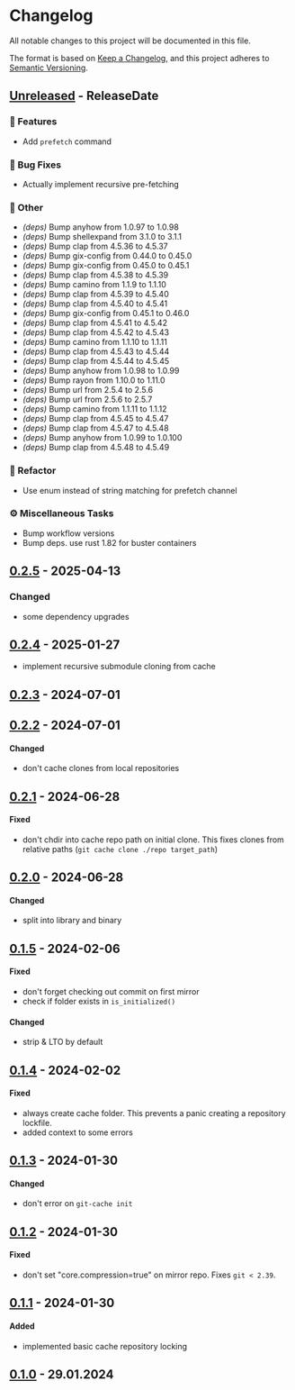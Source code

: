 # Changelog

All notable changes to this project will be documented in this file.

The format is based on [Keep a Changelog](https://keepachangelog.com/en/1.0.0/),
and this project adheres to [Semantic Versioning](https://semver.org/spec/v2.0.0.html).

<!-- next-header -->

## [Unreleased] - ReleaseDate

### 🚀 Features

- Add `prefetch` command

### 🐛 Bug Fixes

- Actually implement recursive pre-fetching

### 💼 Other

- *(deps)* Bump anyhow from 1.0.97 to 1.0.98
- *(deps)* Bump shellexpand from 3.1.0 to 3.1.1
- *(deps)* Bump clap from 4.5.36 to 4.5.37
- *(deps)* Bump gix-config from 0.44.0 to 0.45.0
- *(deps)* Bump gix-config from 0.45.0 to 0.45.1
- *(deps)* Bump clap from 4.5.38 to 4.5.39
- *(deps)* Bump camino from 1.1.9 to 1.1.10
- *(deps)* Bump clap from 4.5.39 to 4.5.40
- *(deps)* Bump clap from 4.5.40 to 4.5.41
- *(deps)* Bump gix-config from 0.45.1 to 0.46.0
- *(deps)* Bump clap from 4.5.41 to 4.5.42
- *(deps)* Bump clap from 4.5.42 to 4.5.43
- *(deps)* Bump camino from 1.1.10 to 1.1.11
- *(deps)* Bump clap from 4.5.43 to 4.5.44
- *(deps)* Bump clap from 4.5.44 to 4.5.45
- *(deps)* Bump anyhow from 1.0.98 to 1.0.99
- *(deps)* Bump rayon from 1.10.0 to 1.11.0
- *(deps)* Bump url from 2.5.4 to 2.5.6
- *(deps)* Bump url from 2.5.6 to 2.5.7
- *(deps)* Bump camino from 1.1.11 to 1.1.12
- *(deps)* Bump clap from 4.5.45 to 4.5.47
- *(deps)* Bump clap from 4.5.47 to 4.5.48
- *(deps)* Bump anyhow from 1.0.99 to 1.0.100
- *(deps)* Bump clap from 4.5.48 to 4.5.49

### 🚜 Refactor

- Use enum instead of string matching for prefetch channel

### ⚙️ Miscellaneous Tasks

- Bump workflow versions
- Bump deps. use rust 1.82 for buster containers

## [0.2.5] - 2025-04-13

### Changed

- some dependency upgrades

## [0.2.4] - 2025-01-27

- implement recursive submodule cloning from cache

## [0.2.3] - 2024-07-01

## [0.2.2] - 2024-07-01

#### Changed

- don't cache clones from local repositories

## [0.2.1] - 2024-06-28

#### Fixed

- don't chdir into cache repo path on initial clone. This fixes clones from
  relative paths (`git cache clone ./repo target_path`)

## [0.2.0] - 2024-06-28

#### Changed

- split into library and binary

## [0.1.5] - 2024-02-06

#### Fixed

- don't forget checking out commit on first mirror
- check if folder exists in `is_initialized()`

#### Changed

- strip & LTO by default

## [0.1.4] - 2024-02-02

#### Fixed

- always create cache folder. This prevents a panic creating a repository
  lockfile.
- added context to some errors

## [0.1.3] - 2024-01-30

#### Changed

- don't error on `git-cache init`

## [0.1.2] - 2024-01-30

#### Fixed

- don't set "core.compression=true" on mirror repo. Fixes `git < 2.39`.

## [0.1.1] - 2024-01-30

#### Added

- implemented basic cache repository locking

## [0.1.0] - 29.01.2024

<!-- next-url -->
[Unreleased]: https://github.com/kaspar030/git-cache-rs/compare/0.2.5...HEAD

[0.2.5]: https://github.com/kaspar030/git-cache-rs/compare/0.2.4...0.2.5
[0.2.4]: https://github.com/kaspar030/git-cache-rs/compare/0.2.3...0.2.4
[0.2.3]: https://github.com/kaspar030/git-cache-rs/compare/0.2.2...0.2.3
[0.2.2]: https://github.com/kaspar030/git-cache-rs/compare/0.2.1...0.2.2
[0.2.1]: https://github.com/kaspar030/git-cache-rs/compare/0.2.0...0.2.1
[0.2.0]: https://github.com/kaspar030/git-cache-rs/compare/0.1.5...0.2.0
[0.1.5]: https://github.com/kaspar030/git-cache-rs/compare/0.1.4...0.1.5
[0.1.4]: https://github.com/kaspar030/git-cache-rs/compare/0.1.3...0.1.4
[0.1.3]: https://github.com/kaspar030/git-cache-rs/compare/0.1.2...0.1.3
[0.1.2]: https://github.com/kaspar030/git-cache-rs/compare/0.1.1...0.1.2
[0.1.1]: https://github.com/kaspar030/git-cache-rs/compare/0.1.0...0.1.1
[0.1.0]: https://github.com/kaspar030/git-cache-rs/releases/tag/0.1.0
